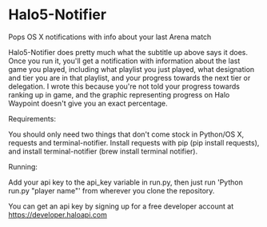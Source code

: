 # Halo5-Notifier
Pops OS X notifications with info about your last Arena match

Halo5-Notifier does pretty much what the subtitle up above says it does. Once you run it, you'll get a notification with information about the last game you played, including what playlist you just played, what designation and tier you are in that playlist, and your progress towards the next tier or delegation. I wrote this because you're not told your progress towards ranking up in game, and the graphic representing progress on Halo Waypoint doesn't give you an exact percentage.

Requirements:

You should only need two things that don't come stock in Python/OS X, requests and terminal-notifier. Install requests with pip (pip install requests), and install terminal-notifier (brew install terminal notifier).

Running:

Add your api key to the api_key variable in run.py, then just run 'Python run.py "player name"' from wherever you clone the repository.

You can get an api key by signing up for a free developer account at https://developer.haloapi.com
